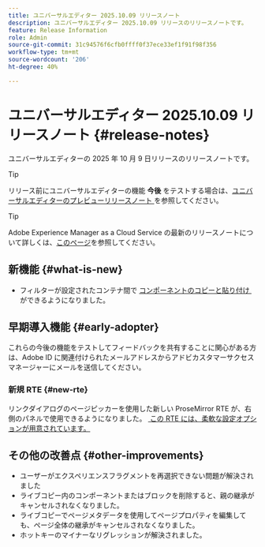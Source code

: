 ```yaml
---
title: ユニバーサルエディター 2025.10.09 リリースノート
description: ユニバーサルエディター 2025.10.09 リリースのリリースノートです。
feature: Release Information
role: Admin
source-git-commit: 31c94576f6cfb0ffff0f37ece33ef1f91f98f356
workflow-type: tm+mt
source-wordcount: '206'
ht-degree: 40%

---
```



# ユニバーサルエディター 2025.10.09 リリースノート {#release-notes}

ユニバーサルエディターの 2025 年 10 月 9 日リリースのリリースノートです。

>[!TIP]
>
>リリース前にユニバーサルエディターの機能 **今後** をテストする場合は、[&#x200B; ユニバーサルエディターのプレビューリリースノート &#x200B;](/help/release-notes/universal-editor/preview.md) を参照してください。

>[!TIP]
>
>Adobe Experience Manager as a Cloud Service の最新のリリースノートについて詳しくは、[このページ](/help/release-notes/release-notes-cloud/release-notes-current.md)を参照してください。

## 新機能 {#what-is-new}

* フィルターが設定されたコンテナ間で [&#x200B; コンポーネントのコピーと貼り付け &#x200B;](/help/sites-cloud/authoring/universal-editor/authoring.md#copy-paste) ができるようになりました。

## 早期導入機能 {#early-adopter}

これらの今後の機能をテストしてフィードバックを共有することに関心がある方は、Adobe ID に関連付けられたメールアドレスからアドビカスタマーサクセスマネージャーにメールを送信してください。

### 新規 RTE {#new-rte}

リンクダイアログのページピッカーを使用した新しい ProseMirror RTE が、右側のパネルで使用できるようになりました。 [&#x200B; この RTE には、柔軟な設定オプションが用意されています。](/help/implementing/universal-editor/configure-rte.md)

## その他の改善点 {#other-improvements}

* ユーザーがエクスペリエンスフラグメントを再選択できない問題が解決されました
* ライブコピー内のコンポーネントまたはブロックを削除すると、親の継承がキャンセルされなくなりました。
* ライブコピーでページメタデータを使用してページプロパティを編集しても、ページ全体の継承がキャンセルされなくなりました。
* ホットキーのマイナーなリグレッションが解決されました。

